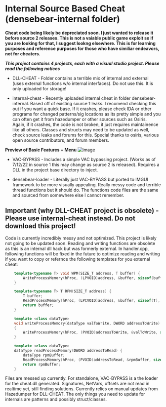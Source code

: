 # Internal Source Based Cheat (densebear-internal folder)
**Cheat code being likely be depreciated soon. I just wanted to release it before source 2 releases. This is not a vaiable public game exploit so if you are looking for that, I suggest lookng elsewhere. This is for learning purposes and reference purposes for those who have similiar endeavors, not for cheaters.**

***This project contains 4 projects, each with a visual studio project. Please read the following notices***

- DLL-CHEAT - Folder contains a terrible mix of internal and external (uses external functions w/o internal interfaces). Do not use this. It is only uploaded for storage!

- internal-cheat - Recently uploaded internal cheat in folder densebear-internal. Based off of existing source 1 leaks. I recomend checking this out if you want a quick base. If it crashes, please check IDA or other programs for changed patterns/sig locations as its pretty simple and you can often get it from hazedumper or other sources such as Osiris. Again, if it crashes, the code is not broken, it just requires maintainence like all others. Classes and structs may need to be updated as well, check source leaks and forums for this. Special thanks to osiris, various open source contributors, and forum members.


**Preview of Basic Features + Menu**
![image](https://user-images.githubusercontent.com/74503398/179643417-30212bdf-5d13-43ea-be46-804e27e945ba.png)



- VAC-BYPASS - Includes a simple VAC bypassing project. (Works as of 7/12/22 in source 1 this may change as source 2 is released). Requires a DLL in the project base directory to inject.

- densebear-loader - Literally just VAC-BYPASS but ported to IMGUI framework to be more visually appealing. Really messy code and terrible thread functions but it should do. The functions code files are the same and sourced from somewhere else I cannot remember.


## Important (why DLL-CHEAT project is obsolete) - Please use internal-cheat instead. Do not download this project!
Code is currently incredibly messy and not optimized. This project is likely not going to be updated soon. Reading and writing functions are obsolete as this is an internal dll hack but was formerly external. In handler.cpp, following functions will be fixed in the future to optimize reading and writing if you want to copy or refernce the following templates for you external cheat:

```cpp
	template<typename T> void WPM(SIZE_T address, T buffer) {
		WriteProcessMemory(hProc, (LPVOID)address, &buffer, sizeof(buffer), NULL);
	}

	template<typename T> T RPM(SIZE_T address) {
		T buffer;
		ReadProcessMemory(hProc, (LPCVOID)address, &buffer, sizeof(T), NULL);
		return buffer;
	}

	template <class dataType>
	void writeProcessMemory(dataType valToWrite, DWORD addressToWrite)
	{
		WriteProcessMemory(hProc, (PVOID)addressToWrite, &valToWrite, sizeof(dataType), 0);
	}

	template <class dataType>
	dataType readProcessMemory(DWORD addressToRead) {
		dataType rpmBuffer;
		ReadProcessMemory(hProc, (PVOID)addressToRead, &rpmBuffer, sizeof(dataType), 0);
		return rpmBuffer;
	}
```
Files are messed up currently. For standalone, VAC-BYPASS is a the loader for the cheat.dll generated. Signatures, NetVars, offsets are not read in realtime yet, still finding solutions. Currently relies on manual updates from Hazedumper for DLL-CHEAT. The only things you need to update for internals are patterns and possibly struct/classes.
